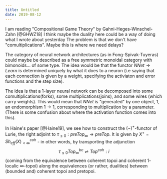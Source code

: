 ```yaml
---
title: Untitled
date: 2019-08-12
---
```

I am reading "Compositional Game Theory" by Gahni-Heges-Winschel-Zahn
[@GHWZ18] I think maybe the duality here could be a way of doing what I
wrote about yesterday The problem is that we don't have
"comultiplications". Maybe this is where we need delays?

The category of neural network architectures (as in Fong-Spivak-Tuyeras)
could maybe be described as a free symmetric monoidal category with
bimonoids\... of some type. The idea would be that the functor
$NNet \to Learn$ is determined uniquely by what it does to a neuron (i.e
saying that each connection is given by a weight, specifying the
activiaton and error functions and the step size).

The idea is that a $1$-layer neural network can be decomposed into some
comultiplications(forks), some multiplications(joins), and some wires
(which carry weights). This would mean that $NNet$ is "generated" by one
object, $1$, an endomorphism $1 \to 1$, corresponding to multiplication
by a parameter. (There is some confusion about where the activation
function comes into this).

In Haine's paper [@Haine19], we see how to construct the $(-)^+$-functor
of Lurie, the right adjoint to
$\tau_{\leq 0}: preTop_\infty \to preTop$. It is given by
$X^+ = Sh_{eff}(X)^{coh}_{<\infty}$ - in other words, by transporting
the adjunction
$$\tau_{\leq 0}Top^{bc}_\infty \rightleftharpoons Top^{coh} : i$$
(coming from the equivalence between coherent topoi and coherent
$1$-localic $\infty$-topoi) along the equivalences (or rather,
dualities) between (bounded and) coherent topoi and pretopoi.
